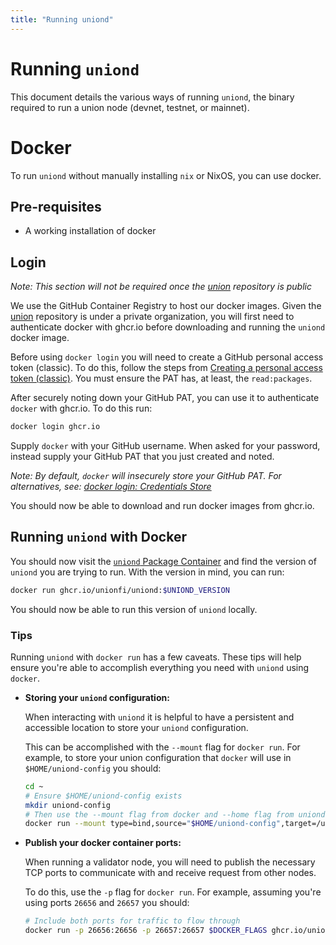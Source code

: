 ```yaml
---
title: "Running uniond"
---
```


# Running `uniond`

This document details the various ways of running `uniond`, the binary required to run a union node (devnet, testnet, or mainnet).

# Docker

To run `uniond` without manually installing `nix` or NixOS, you can use docker.

## Pre-requisites

- A working installation of docker

## Login

_Note: This section will not be required once the [union](https://github.com/unionfi/union) repository is public_

We use the GitHub Container Registry to host our docker images. Given the [union](https://github.com/unionfi/union) repository is under a private organization, you will first need to authenticate docker with ghcr.io before downloading and running the `uniond` docker image.

Before using `docker login` you will need to create a GitHub personal access token (classic). To do this, follow the steps from [Creating a personal access token (classic)](https://docs.github.com/en/authentication/keeping-your-account-and-data-secure/creating-a-personal-access-token#creating-a-personal-access-token-classic). You must ensure the PAT has, at least, the `read:packages`.

After securely noting down your GitHub PAT, you can use it to authenticate `docker` with ghcr.io. To do this run:

```sh
docker login ghcr.io
```

Supply `docker` with your GitHub username. When asked for your password, instead supply your GitHub PAT that you just created and noted.

_Note: By default, `docker` will insecurely store your GitHub PAT. For alternatives, see: [docker login: Credentials Store](https://docs.docker.com/engine/reference/commandline/login/#credentials-store)_

You should now be able to download and run docker images from ghcr.io.

## Running `uniond` with Docker

You should now visit the [`uniond` Package Container](https://github.com/unionfi/union/pkgs/container/uniond) and find the version of `uniond` you are trying to run. With the version in mind, you can run:

```sh
docker run ghcr.io/unionfi/uniond:$UNIOND_VERSION
```

You should now be able to run this version of `uniond` locally.

### Tips

Running `uniond` with `docker run` has a few caveats. These tips will help ensure you're able to accomplish everything you need with `uniond` using `docker`.

- **Storing your `uniond` configuration:**

  When interacting with `uniond` it is helpful to have a persistent and accessible location to store your `uniond` configuration.

  This can be accomplished with the `--mount` flag for `docker run`. For example, to store your union configuration that `docker` will use in `$HOME/uniond-config` you should:

  ```sh
  cd ~
  # Ensure $HOME/uniond-config exists
  mkdir uniond-config
  # Then use the --mount flag from docker and --home flag from uniond to store/use the configuration stored in $HOME/uniond-config
  docker run --mount type=bind,source="$HOME/uniond-config",target=/uniond-config $DOCKER_FLAGS ghcr.io/unionfi/uniond:$UNIOND_VERSION $UNIOND_SUB_COMMAND --home "/uniond-config"
  ```

- **Publish your docker container ports:**

  When running a validator node, you will need to publish the necessary TCP ports to communicate with and receive request from other nodes.

  To do this, use the `-p` flag for `docker run`. For example, assuming you're using ports `26656` and `26657` you should:

  ```sh
  # Include both ports for traffic to flow through
  docker run -p 26656:26656 -p 26657:26657 $DOCKER_FLAGS ghcr.io/unionfi/uniond:$UNIOND_VERSION $UNIOND_SUB_COMMAND
  ```

